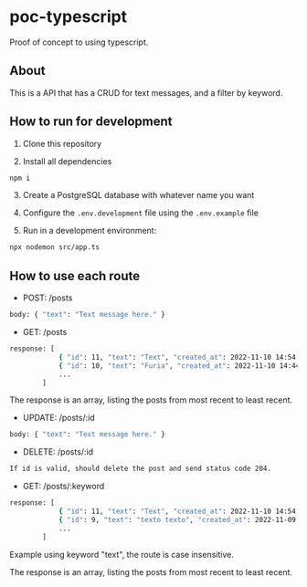 # poc-typescript

Proof of concept to using typescript.

## About

This is a API that has a CRUD for text messages, and a filter by keyword.

## How to run for development

1. Clone this repository

2. Install all dependencies

```bash
npm i
```

3. Create a PostgreSQL database with whatever name you want

4. Configure the `.env.development` file using the `.env.example` file 
5. Run in a development environment:

```bash
npx nodemon src/app.ts
```

## How to use each route

- POST: /posts  
```bash
body: { "text": "Text message here." }
```  
  
- GET: /posts  
```bash
response: [
            { "id": 11, "text": "Text", "created_at": 2022-11-10 14:54:12.823043 },
            { "id": 10, "text": "Furia", "created_at": 2022-11-10 14:44:24.764319 },
            ...
        ]
```
The response is an array, listing the posts from most recent to least recent.
- UPDATE: /posts/:id
```bash
body: { "text": "Text message here." }
```
- DELETE: /posts/:id
```bash
If id is valid, should delete the post and send status code 204.
```
- GET: /posts/:keyword
```bash
response: [
            { "id": 11, "text": "Text", "created_at": 2022-11-10 14:54:12.823043 },
            { "id": 9, "text": "texto texto", "created_at": 2022-11-09 19:12:06.196344 },
            ...
        ]
```
Example using keyword "text", the route is case insensitive.

The response is an array, listing the posts from most recent to least recent.